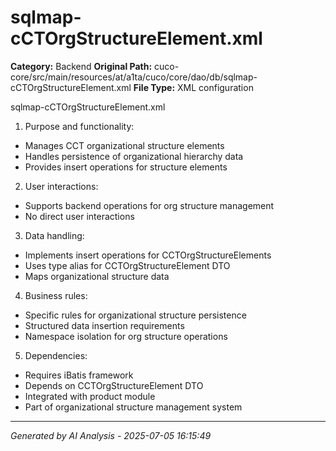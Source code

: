 # sqlmap-cCTOrgStructureElement.xml

**Category:** Backend
**Original Path:** cuco-core/src/main/resources/at/a1ta/cuco/core/dao/db/sqlmap-cCTOrgStructureElement.xml
**File Type:** XML configuration

sqlmap-cCTOrgStructureElement.xml

1. Purpose and functionality:
- Manages CCT organizational structure elements
- Handles persistence of organizational hierarchy data
- Provides insert operations for structure elements

2. User interactions:
- Supports backend operations for org structure management
- No direct user interactions

3. Data handling:
- Implements insert operations for CCTOrgStructureElements
- Uses type alias for CCTOrgStructureElement DTO
- Maps organizational structure data

4. Business rules:
- Specific rules for organizational structure persistence
- Structured data insertion requirements
- Namespace isolation for org structure operations

5. Dependencies:
- Requires iBatis framework
- Depends on CCTOrgStructureElement DTO
- Integrated with product module
- Part of organizational structure management system

---
*Generated by AI Analysis - 2025-07-05 16:15:49*
